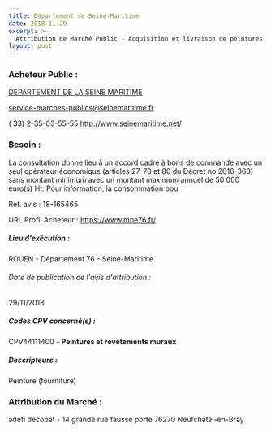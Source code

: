 ```yaml
---
title: Département de Seine-Maritime
date: 2018-11-29
excerpt: >-
  Attribution de Marché Public - Acquisition et livraison de peintures et accessoires pour les manifestations du Département de la Seine-Maritime
layout: post
---
```


### Acheteur Public : 
<a href="/acheteur-137/siren-227605409"> DEPARTEMENT DE LA SEINE MARITIME</a><br/>



service-marches-publics@seinemaritime.fr

( 33) 2-35-03-55-55
http://www.seinemaritime.net/
### Besoin :

La consultation donne lieu à un accord cadre à bons de commande avec un seul opérateur économique (articles 27, 78 et 80 du Décret no 2016-360) sans montant minimum avec un montant maximum annuel de 50 000 euro(s) Ht. Pour information, la consommation pou

Ref. avis : 18-165465

URL Profil Acheteur : https://www.mpe76.fr/

##### Lieu d'exécution :

ROUEN - Département 76 - Seine-Maritime

###### Date de publication de l'avis d'attribution : 
29/11/2018

##### Codes CPV concerné(s) :
CPV44111400 - **Peintures et revêtements muraux** <br/>

##### Descripteurs :
Peinture (fourniture) <br/>

### Attribution du Marché :
adefi decobat - 14 grande rue fausse porte 76270 Neufchâtel-en-Bray <br/>
